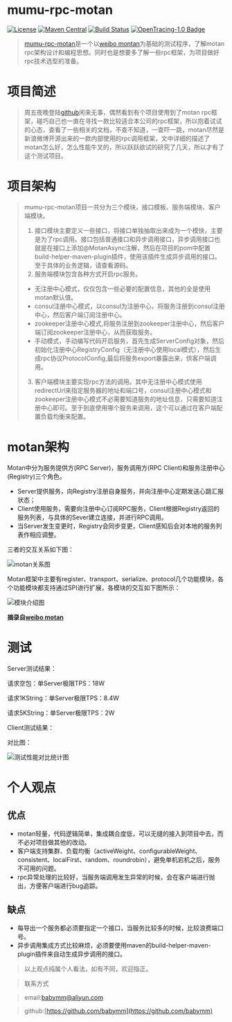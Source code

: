 # mumu-rpc-motan
[![License](https://img.shields.io/badge/License-Apache%202.0-blue.svg)](https://github.com/babymm/mumu-rpc-motan/blob/master/LICENSE) [![Maven Central](https://img.shields.io/maven-central/v/com.weibo/motan.svg?label=Maven%20Central)](https://mvnrepository.com/search?q=motan) [![Build Status](https://img.shields.io/travis/weibocom/motan/master.svg?label=Build)](https://github.com/babymm/mumu-rpc-motan) [![OpenTracing-1.0 Badge](https://img.shields.io/badge/OpenTracing--1.0-enabled-blue.svg)](http://opentracing.io)
>[mumu-rpc-motan](https://github.com/babymm/mumu-rpc-motan)是一个以[weibo montan](https://github.com/weibocom/motan)为基础的测试程序，了解motan rpc架构设计和编程思想。同时也是想要多了解一些rpc框架，为项目做好rpc技术选型的准备。

# 项目简述
> 周五夜晚登陆[github](https://github.com)闲来无事，偶然看到有个项目使用到了motan rpc框架，碰巧自己也一直在寻找一款比较适合本公司的rpc框架，所以抱着试试的心态，查看了一些相关的文档，不查不知道，一查吓一跳，motan尽然是新浪微博开源出来的一款内部使用的rpc调用框架，文中详细的描述了motan怎么好，怎么性能牛叉的，所以跃跃欲试的研究了几天，所以才有了这个测试项目。
> 

# 项目架构
> mumu-rpc-motan项目一共分为三个模块，接口模板、服务端模块、客户端模块。
> 1. 接口模块主要定义一些接口，将接口单独抽取出来成为一个模快，主要是为了rpc调用。接口包括普通接口和异步调用接口，异步调用接口也就是在接口上添加@MotanAsync注解，然后在项目的pom中配置build-helper-maven-plugin插件，使用该插件生成异步调用的接口。至于具体的业务逻辑，请查看源码。
> 2. 服务端模块包含各种方式开启rpc服务。
   > - 无注册中心模式，仅仅包含一些必要的配置信息，其他的全是使用motan默认值。
   > - consul注册中心模式，以consul为注册中心，将服务注册到consul注册中心，然后客户端订阅注册中心。
   > - zookeeper注册中心模式,将服务注册到zookeeper注册中心，然后客户端订阅zookeeper注册中心，从而获取服务。
   > - 手动模式，手动编写代码开启服务，首先生成ServerConfig对象，然后初始化注册中心RegistryConfig（无注册中心使用local模式），然后生成rpc协议ProtocolConfig,最后将服务export暴露出来，供客户端调用。
> 3. 客户端模块主要实现rpc方法的调用。其中无注册中心模式使用redirectUrl来指定服务器的地址和端口号，consul注册中心模式和zookeeper注册中心模式不必需要知道服务的地址信息，只需要知道注册中心即可。至于到底使用哪个服务来调用，这个可以通过在客户端配置负载均衡来配置。

# motan架构
Motan中分为服务提供方(RPC Server)，服务调用方(RPC Client)和服务注册中心(Registry)三个角色。
- Server提供服务，向Registry注册自身服务，并向注册中心定期发送心跳汇报状态；
- Client使用服务，需要向注册中心订阅RPC服务，Client根据Registry返回的服务列表，与具体的Sever建立连接，并进行RPC调用。
- 当Server发生变更时，Registry会同步变更，Client感知后会对本地的服务列表作相应调整。

三者的交互关系如下图：

![motan关系图](https://github.com/weibocom/motan/wiki/media/14612349319195.jpg)

Motan框架中主要有register、transport、serialize、protocol几个功能模块，各个功能模块都支持通过SPI进行扩展，各模块的交互如下图所示：

![模块介绍图](https://github.com/weibocom/motan/wiki/media/14612352579675.jpg)

**摘录自[weibo motan](https://github.com/weibocom/motan/wiki/zh_userguide#%E5%9F%BA%E6%9C%AC%E4%BB%8B%E7%BB%8D)**

# 测试
Server测试结果：

请求空包：单Server极限TPS：18W

请求1KString：单Server极限TPS：8.4W

请求5KString：单Server极限TPS：2W

Client测试结果：

对比图：

![测试性能对比统计图](https://github.com/weibocom/motan/wiki/media/14614085719511.jpg)

# 个人观点
## 优点
   - motan轻量，代码逻辑简单，集成耦合度低，可以无缝的接入到项目中去，而不必对项目做其他的改动。
   - 客户端支持集群、负载均衡（activeWeight、configurableWeight、consistent、localFirst、random、roundrobin），避免单机宕机之后，服务不可用的问题。
   - rpc异常处理的比较好，当服务端调用发生异常的时候，会在客户端进行抛出，方便客户端进行bug追踪。
## 缺点
   - 每导出一个服务都必须要指定一个接口，当服务比较多的时候，比较浪费端口号。
   - 异步调用集成方式比较麻烦，必须要使用maven的build-helper-maven-plugin插件来自动生成异步调用的接口。


 > 以上观点纯属个人看法，如有不同，欢迎指正。

 > 联系方式

 > email:<babymm@aliyun.com>

 > github:[https://github.com/babymm](https://github.com/babymm)
 > 

